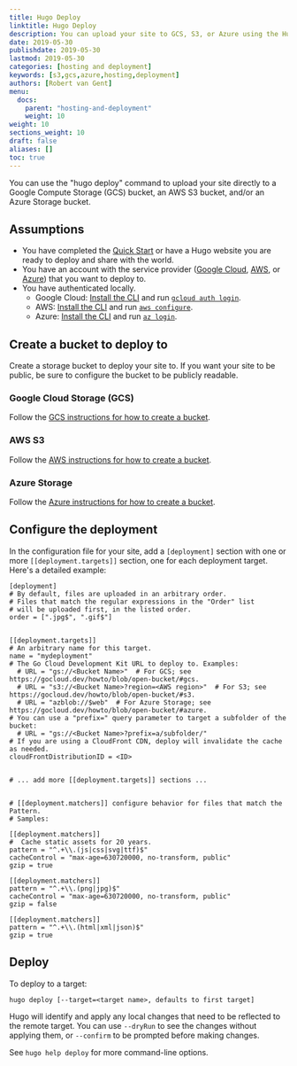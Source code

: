 ```yaml
---
title: Hugo Deploy
linktitle: Hugo Deploy
description: You can upload your site to GCS, S3, or Azure using the Hugo CLI.
date: 2019-05-30
publishdate: 2019-05-30
lastmod: 2019-05-30
categories: [hosting and deployment]
keywords: [s3,gcs,azure,hosting,deployment]
authors: [Robert van Gent]
menu:
  docs:
    parent: "hosting-and-deployment"
    weight: 10
weight: 10
sections_weight: 10
draft: false
aliases: []
toc: true
---
```


You can use the "hugo deploy" command to upload your site directly to a Google Compute Storage (GCS) bucket, an AWS S3 bucket, and/or an Azure Storage bucket.

## Assumptions

* You have completed the [Quick Start][] or have a Hugo website you are ready to deploy and share with the world.
* You have an account with the service provider ([Google Cloud][], [AWS][], or [Azure][]) that you want to deploy to.
* You have authenticated locally.
  * Google Cloud: [Install the CLI](https://cloud.google.com/sdk) and run [`gcloud auth login`](https://cloud.google.com/sdk/gcloud/reference/auth/login).
  * AWS: [Install the CLI](https://docs.aws.amazon.com/cli/latest/userguide/cli-chap-install.html) and run [`aws configure`](https://docs.aws.amazon.com/cli/latest/userguide/cli-chap-configure.html).
  * Azure: [Install the CLI](https://docs.microsoft.com/en-us/cli/azure/install-azure-cli) and run [`az login`](https://docs.microsoft.com/en-us/cli/azure/authenticate-azure-cli).

## Create a bucket to deploy to

Create a storage bucket to deploy your site to. If you want your site to be
public, be sure to configure the bucket to be publicly readable.

### Google Cloud Storage (GCS)

Follow the [GCS instructions for how to create a bucket](https://cloud.google.com/storage/docs/creating-buckets).

### AWS S3

Follow the [AWS instructions for how to create a bucket](https://docs.aws.amazon.com/AmazonS3/latest/gsg/CreatingABucket.html).

### Azure Storage

Follow the [Azure instructions for how to create a bucket](https://docs.microsoft.com/en-us/azure/storage/blobs/storage-quickstart-blobs-portal).

## Configure the deployment

In the configuration file for your site, add a `[deployment]` section with one
or more `[[deployment.targets]]` section, one for each deployment target. Here's
a detailed example:

```
[deployment]
# By default, files are uploaded in an arbitrary order.
# Files that match the regular expressions in the "Order" list
# will be uploaded first, in the listed order.
order = [".jpg$", ".gif$"]


[[deployment.targets]]
# An arbitrary name for this target.
name = "mydeployment"
# The Go Cloud Development Kit URL to deploy to. Examples:
  # URL = "gs://<Bucket Name>"  # For GCS; see https://gocloud.dev/howto/blob/open-bucket/#gcs.
  # URL = "s3://<Bucket Name>?region=<AWS region>"  # For S3; see https://gocloud.dev/howto/blob/open-bucket/#s3.
  # URL = "azblob://$web"  # For Azure Storage; see https://gocloud.dev/howto/blob/open-bucket/#azure.
# You can use a "prefix=" query parameter to target a subfolder of the bucket:
  # URL = "gs://<Bucket Name>?prefix=a/subfolder/"
# If you are using a CloudFront CDN, deploy will invalidate the cache as needed.
cloudFrontDistributionID = <ID>


# ... add more [[deployment.targets]] sections ...


# [[deployment.matchers]] configure behavior for files that match the Pattern.
# Samples:

[[deployment.matchers]]
#  Cache static assets for 20 years.
pattern = "^.+\\.(js|css|svg|ttf)$"
cacheControl = "max-age=630720000, no-transform, public"
gzip = true

[[deployment.matchers]]
pattern = "^.+\\.(png|jpg)$"
cacheControl = "max-age=630720000, no-transform, public"
gzip = false

[[deployment.matchers]]
pattern = "^.+\\.(html|xml|json)$"
gzip = true
```

## Deploy

To deploy to a target:
```
hugo deploy [--target=<target name>, defaults to first target]
```

Hugo will identify and apply any local changes that need to be reflected to the
remote target. You can use `--dryRun` to see the changes without applying them,
or `--confirm` to be prompted before making changes.

See `hugo help deploy` for more command-line options.

[Quick Start]: /getting-started/quick-start/
[Google Cloud]: [https://cloud.google.com]
[AWS]: [https://aws.amazon.com]
[Azure]: [https://azure.microsoft.com]

